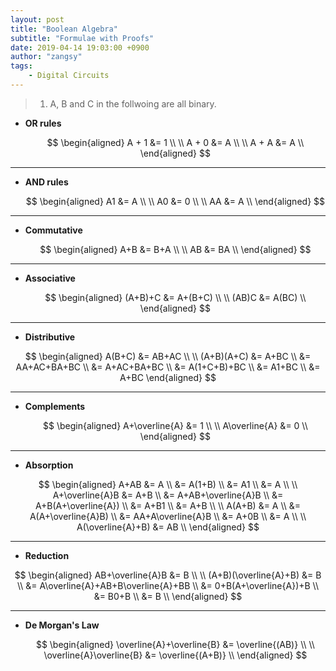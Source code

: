 ```yaml
---
layout: post
title: "Boolean Algebra"
subtitle: "Formulae with Proofs"
date: 2019-04-14 19:03:00 +0900
author: "zangsy"
tags:
    - Digital Circuits
---
```


> 1. A, B and C in the follwoing are all binary.
>



- **OR rules**
  
  
  $$
  \begin{aligned}
  A + 1 &= 1 \\ 
  \\
  A + 0 &= A \\ 
  \\
  A + A &= A \\
  \end{aligned}
  $$

---

- **AND rules**
  
  
  $$
  \begin{aligned} 
  A1 &= A \\ 
  \\
  A0 &= 0 \\ 
  \\
  AA &= A \\
  \end{aligned}
  $$

---

- **Commutative**
  
  
  $$
  \begin{aligned} 
  A+B &= B+A \\
  \\
  AB &= BA \\
  \end{aligned}
  $$

---

* **Associative**
  
  
  $$
  \begin{aligned} 
  (A+B)+C &= A+(B+C) \\
  \\
  (AB)C &= A(BC) \\
  \end{aligned}
  $$

---

* **Distributive**

  
$$
  \begin{aligned} 
A(B+C) &= AB+AC \\
  \\
  (A+B)(A+C) &= A+BC \\
  &= AA+AC+BA+BC \\ 
  &= A+AC+BA+BC \\ 
  &= A(1+C+B)+BC \\
  &= A1+BC \\ 
  &= A+BC
  \end{aligned}
  $$

---

* **Complements**
  
  
  $$
  \begin{aligned}
  A+\overline{A} &= 1 \\
  \\
  A\overline{A} &= 0 \\
  \end{aligned}
  $$

---

* **Absorption**

  
$$
  \begin{aligned}
A+AB &= A \\
  &= A(1+B) \\
&= A1 \\
  &= A \\
\\
  A+\overline{A}B &= A+B \\
&= A+AB+\overline{A}B \\
  &= A+B(A+\overline{A}) \\
&= A+B1 \\
  &= A+B \\
  \\
  A(A+B) &= A \\
  &= A(A+\overline{A}B) \\
  &= AA+A\overline{A}B \\
  &= A+0B \\
  &= A \\
  \\
  A(\overline{A}+B) &= AB \\
  \end{aligned}
  $$

---

* **Reduction**

  
$$
  \begin{aligned}
AB+\overline{A}B &= B \\
  \\
  (A+B)(\overline{A}+B) &= B \\
  &= A\overline{A}+AB+B\overline{A}+BB \\
  &= 0+B(A+\overline{A})+B \\
  &= B0+B \\
  &= B \\
  \end{aligned}
  $$

---

* **De Morgan's Law**
  
  
  $$
  \begin{aligned}
  \overline{A}+\overline{B} &= \overline{(AB)} \\
  \\
  \overline{A}\overline{B} &= \overline{(A+B)} \\
  \end{aligned}
  $$